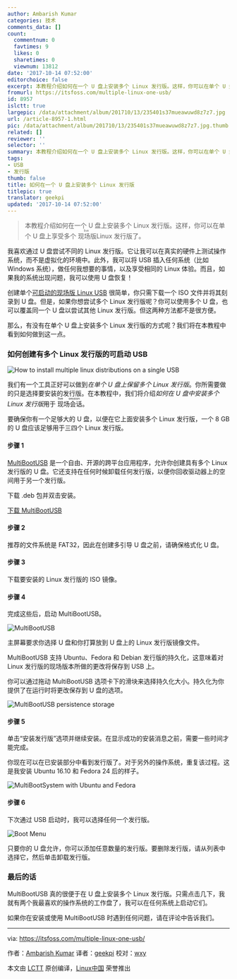 ```yaml
---
author: Ambarish Kumar
categories: 技术
comments_data: []
count:
  commentnum: 0
  favtimes: 9
  likes: 0
  sharetimes: 0
  viewnum: 13812
date: '2017-10-14 07:52:00'
editorchoice: false
excerpt: 本教程介绍如何在一个 U 盘上安装多个 Linux 发行版。这样，你可以在单个 U 盘上享受多个现场版Linux 发行版了。
fromurl: https://itsfoss.com/multiple-linux-one-usb/
id: 8957
islctt: true
largepic: /data/attachment/album/201710/13/235401s37mueawuwd8z7z7.jpg
url: /article-8957-1.html
pic: /data/attachment/album/201710/13/235401s37mueawuwd8z7z7.jpg.thumb.jpg
related: []
reviewer: ''
selector: ''
summary: 本教程介绍如何在一个 U 盘上安装多个 Linux 发行版。这样，你可以在单个 U 盘上享受多个现场版Linux 发行版了。
tags:
- USB
- 发行版
thumb: false
title: 如何在一个 U 盘上安装多个 Linux 发行版
titlepic: true
translator: geekpi
updated: '2017-10-14 07:52:00'
---
```



> 
> 本教程介绍如何在一个 U 盘上安装多个 Linux 发行版。这样，你可以在单个 U 盘上享受多个<ruby> 现场版 <rt>  live </rt></ruby> Linux 发行版了。
> 
> 
> 


我喜欢通过 U 盘尝试不同的 Linux 发行版。它让我可以在真实的硬件上测试操作系统，而不是虚拟化的环境中。此外，我可以将 USB 插入任何系统（比如 Windows 系统），做任何我想要的事情，以及享受相同的 Linux 体验。而且，如果我的系统出现问题，我可以使用 U 盘恢复！


创建单个[可启动的现场版 Linux USB](https://itsfoss.com/create-live-usb-of-ubuntu-in-windows/) 很简单，你只需下载一个 ISO 文件并将其刻录到 U 盘。但是，如果你想尝试多个 Linux 发行版呢？你可以使用多个 U 盘，也可以覆盖同一个 U 盘以尝试其他 Linux 发行版。但这两种方法都不是很方便。


那么，有没有在单个 U 盘上安装多个 Linux 发行版的方式呢？我们将在本教程中看到如何做到这一点。


### 如何创建有多个 Linux 发行版的可启动 USB


![How to install multiple linux distributions on a single USB](/data/attachment/album/201710/13/235401s37mueawuwd8z7z7.jpg)


我们有一个工具正好可以做到*在单个 U 盘上保留多个 Linux 发行版*。你所需要做的只是选择要安装的发行版。在本教程中，我们将介绍*如何在 U 盘中安装多个 Linux 发行版*用于<ruby> 现场会话 <rt>  live session </rt></ruby>。


要确保你有一个足够大的 U 盘，以便在它上面安装多个 Linux 发行版，一个 8 GB 的 U 盘应该足够用于三四个 Linux 发行版。


#### 步骤 1


[MultiBootUSB](http://multibootusb.org/) 是一个自由、开源的跨平台应用程序，允许你创建具有多个 Linux 发行版的 U 盘。它还支持在任何时候卸载任何发行版，以便你回收驱动器上的空间用于另一个发行版。


下载 .deb 包并双击安装。


[下载 MultiBootUSB](https://github.com/mbusb/multibootusb/releases/download/v8.8.0/python3-multibootusb_8.8.0-1_all.deb)


#### 步骤 2


推荐的文件系统是 FAT32，因此在创建多引导 U 盘之前，请确保格式化 U 盘。


#### 步骤 3


下载要安装的 Linux 发行版的 ISO 镜像。


#### 步骤 4


完成这些后，启动 MultiBootUSB。


![MultiBootUSB](/data/attachment/album/201710/13/235401q6gpcvo5rdgx8gb6.png)


主屏幕要求你选择 U 盘和你打算放到 U 盘上的 Linux 发行版镜像文件。


MultiBootUSB 支持 Ubuntu、Fedora 和 Debian 发行版的持久化，这意味着对 Linux 发行版的现场版本所做的更改将保存到 USB 上。


你可以通过拖动 MultiBootUSB 选项卡下的滑块来选择持久化大小。持久化为你提供了在运行时将更改保存到 U 盘的选项。


![MultiBootUSB persistence storage](/data/attachment/album/201710/13/235402hme1x542pf01kp4z.png)


#### 步骤 5


单击“安装发行版”选项并继续安装。在显示成功的安装消息之前，需要一些时间才能完成。


你现在可以在已安装部分中看到发行版了。对于另外的操作系统，重复该过程。这是我安装 Ubuntu 16.10 和 Fedora 24 后的样子。


![MultiBootSystem with Ubuntu and Fedora](/data/attachment/album/201710/13/235402mny2gwa9414wq9hf.png)


#### 步骤 6


下次通过 USB 启动时，我可以选择任何一个发行版。


![Boot Menu](/data/attachment/album/201710/13/235402uphyxjnksnjynk6n.png)


只要你的 U 盘允许，你可以添加任意数量的发行版。要删除发行版，请从列表中选择它，然后单击卸载发行版。


### 最后的话


MultiBootUSB 真的很便于在 U 盘上安装多个 Linux 发行版。只需点击几下，我就有两个我最喜欢的操作系统的工作盘了，我可以在任何系统上启动它们。


如果你在安装或使用 MultiBootUSB 时遇到任何问题，请在评论中告诉我们。




---


via: <https://itsfoss.com/multiple-linux-one-usb/>


作者：[Ambarish Kumar](https://itsfoss.com/author/ambarish/) 译者：[geekpi](https://github.com/geekpi) 校对：[wxy](https://github.com/wxy)


本文由 [LCTT](https://github.com/LCTT/TranslateProject) 原创编译，[Linux中国](https://linux.cn/) 荣誉推出